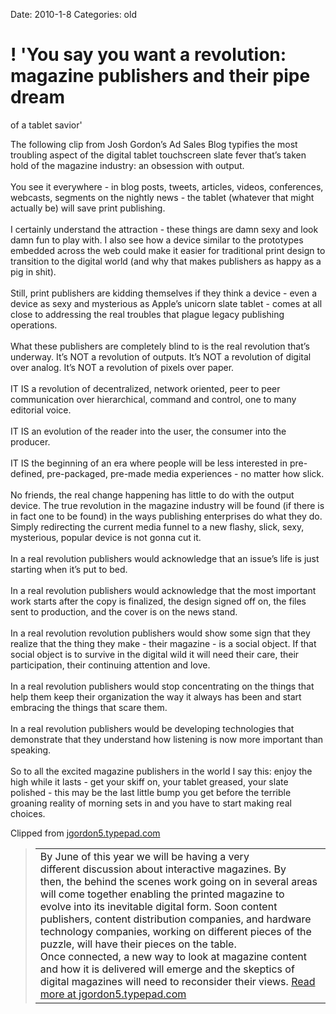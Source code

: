 Date: 2010-1-8
Categories: old

# ! 'You say you want a revolution: magazine publishers and their pipe dream
  of a tablet savior'

<div class="Clog_Commentary_Wrap"><div class="Clog_Post_Text"><p>The following clip from Josh Gordon&#8217;s Ad Sales Blog typifies the most troubling aspect of the digital tablet touchscreen slate fever that&#8217;s taken hold of the magazine industry: an obsession with output.<br />
<br />
You see it everywhere - in blog posts, tweets, articles, videos, conferences, webcasts, segments on the nightly news - the tablet (whatever that might actually be) will save print publishing.  <br />
<br />
I certainly understand the attraction - these things are damn sexy and look damn fun to play with.  I also see how a device similar to the prototypes embedded across the web could make it easier for traditional print design to transition to the digital world (and why that makes publishers as happy as a pig in shit).  <br />
<br />
Still, print publishers are kidding themselves if they think a device - even a device as sexy and mysterious as Apple&#8217;s unicorn slate tablet - comes at all close to addressing the real troubles that plague legacy publishing operations.<br />
<br />
What these publishers are completely blind to is the real revolution that&#8217;s underway.  It&#8217;s NOT a revolution of outputs. It&#8217;s NOT a revolution of digital over analog.  It&#8217;s NOT a revolution of pixels over paper. <br />
<br />
IT IS a revolution of decentralized, network oriented, peer to peer communication over hierarchical, command and control, one to many editorial voice.  <br />
<br />
IT IS an evolution of the reader into the user, the consumer into the producer. <br />
<br />
IT IS the beginning of an era where people will be less interested in pre-defined, pre-packaged, pre-made media experiences - no matter how slick.<br />
<br />
No friends, the real change happening has little to do with the output device. The true revolution in the magazine industry will be found (if there is in fact one to be found) in the ways publishing enterprises do what they do. Simply redirecting the current media funnel to a new flashy, slick, sexy, mysterious, popular device is not gonna cut it.  <br />
<br />
In a real revolution publishers would acknowledge that an issue&#8217;s life is just starting when it&#8217;s put to bed.  <br />
<br />
In a real revolution publishers would acknowledge that the most important work starts after the copy is finalized, the design signed off on, the files sent to production, and the cover is on the news stand.  <br />
<br />
In a real revolution revolution publishers would show some sign that they realize that the thing they make - their magazine - is a social object.  If that social object is to survive in the digital wild it will need their care, their participation, their continuing attention and love.<br />
<br />
In a real revolution publishers would stop concentrating on the things that help them keep their organization the way it always has been and start embracing the things that scare them.<br />
<br />
In a real revolution publishers would be developing technologies that demonstrate that they understand how listening is now more important than speaking.<br />
<br />
So to all the excited magazine publishers in the world I say this: enjoy the high while it lasts - get your skiff on, your tablet greased, your slate polished - this may be the last little bump you get before the terrible groaning reality of morning sets in and you have to start making real choices.</p></div></div><div class="Clog_Content_Outer"><!-- BEGIN_CLOG_CONTENT ID: D8D4CDE9-A901-4301-A3AD-F3B5297B5607 CLOGS.CLIPMARKS.COM --><div class="Clog_Top_Wrap"><div class="Clog_Source_First"><span>Clipped from <a rel="clipsource"  title="http://jgordon5.typepad.com/blog/2010/01/the-magzine-of-the-futrue-has-been-concieved-.html" href="http://jgordon5.typepad.com/blog/2010/01/the-magzine-of-the-futrue-has-been-concieved-.html">jgordon5.typepad.com</a></span></div></div><div class="Clog_Middle_Wrap"><blockquote class="Clog_Content_Item" cite="http://jgordon5.typepad.com/blog/2010/01/the-magzine-of-the-futrue-has-been-concieved-.html"><table cellpadding="0" cellspacing="0"><tr><td><SPAN>By June of this year&#160;we will be having a very different&#160;discussion about interactive magazines.&#160;By then,&#160;the&#160;behind the scenes work going on in several&#160;areas will come together enabling the printed magazine&#160;to evolve&#160;into its&#160;inevitable&#160;digital form. Soon&#160;content p</SPAN><SPAN>ublishers,&#160;content distribution companies, and&#160;hardware technology companies,&#160;working on different&#160;pieces of the puzzle, will have their pieces on the table. Once&#160;connected,&#160;a new way to look at magazine content and how it is delivered will emerge and&#160;</SPAN><SPAN>the skeptics of digital magazines&#160;will need to reconsider their views. </SPAN><span class="Clog_Source_Button"><a rel="clipsource"  title="http://jgordon5.typepad.com/blog/2010/01/the-magzine-of-the-futrue-has-been-concieved-.html" href="http://jgordon5.typepad.com/blog/2010/01/the-magzine-of-the-futrue-has-been-concieved-.html">Read more at jgordon5.typepad.com</a></span></td></tr></table></blockquote></div><div class="Clog_Bottom_Wrap">&nbsp;</div></div>
